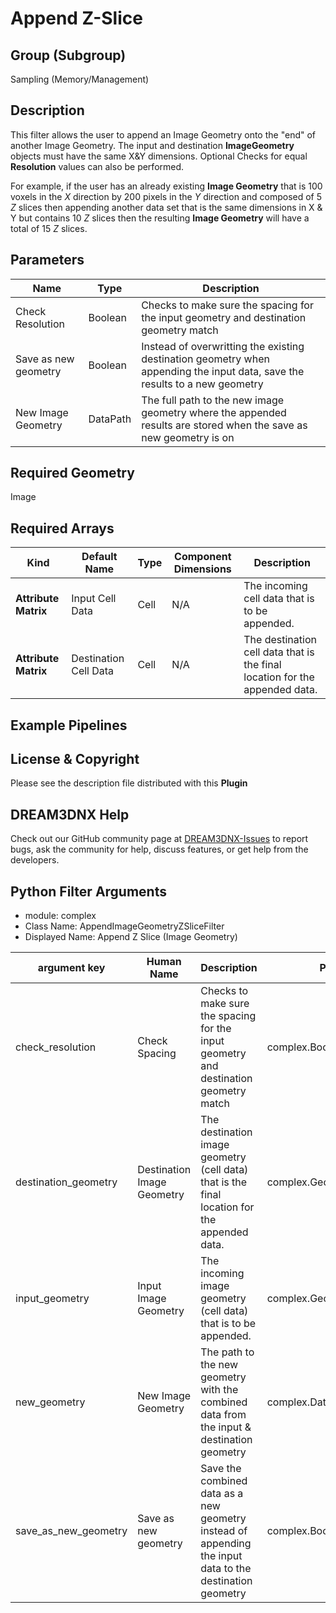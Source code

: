 # Append Z-Slice 


## Group (Subgroup)

Sampling (Memory/Management)


## Description

This filter allows the user to append an Image Geometry onto the "end" of another Image Geometry. The input and 
destination **ImageGeometry** objects must have the same X&Y dimensions. Optional Checks for equal **Resolution** values 
can also be performed.

For example, if the user has an already existing **Image Geometry** that is 100 voxels in the *X* direction by 200 pixels in the 
*Y* direction and composed of 5 *Z* slices then appending another data set that is the same dimensions in X & Y but contains
10 *Z* slices then the resulting **Image Geometry** will have a total of 15 *Z* slices.


## Parameters

| Name             | Type | Description |
|------------------|------| ------------|
| Check Resolution | Boolean | Checks to make sure the spacing for the input geometry and destination geometry match |
| Save as new geometry | Boolean | Instead of overwritting the existing destination geometry when appending the input data, save the results to a new geometry |
| New Image Geometry | DataPath | The full path to the new image geometry where the appended results are stored when the save as new geometry is on |

## Required Geometry

Image

## Required Arrays

| Kind | Default Name | Type | Component Dimensions | Description |
|------|--------------|------|----------------------|-------------|
| **Attribute Matrix** | Input Cell Data | Cell | N/A | The incoming cell data that is to be appended. |
| **Attribute Matrix** | Destination Cell Data | Cell | N/A | The destination cell data that is the final location for the appended data. |



## Example Pipelines



## License & Copyright

Please see the description file distributed with this **Plugin**


## DREAM3DNX Help

Check out our GitHub community page at [DREAM3DNX-Issues](https://github.com/BlueQuartzSoftware/DREAM3DNX-Issues) to report bugs, ask the community for help, discuss features, or get help from the developers.

## Python Filter Arguments

+ module: complex
+ Class Name: AppendImageGeometryZSliceFilter
+ Displayed Name: Append Z Slice (Image Geometry)

| argument key | Human Name | Description | Parameter Type |
|--------------|------------|-------------|----------------|
| check_resolution | Check Spacing | Checks to make sure the spacing for the input geometry and destination geometry match | complex.BoolParameter |
| destination_geometry | Destination Image Geometry | The destination image geometry (cell data) that is the final location for the appended data. | complex.GeometrySelectionParameter |
| input_geometry | Input Image Geometry | The incoming image geometry (cell data) that is to be appended. | complex.GeometrySelectionParameter |
| new_geometry | New Image Geometry | The path to the new geometry with the combined data from the input & destination geometry | complex.DataGroupCreationParameter |
| save_as_new_geometry | Save as new geometry | Save the combined data as a new geometry instead of appending the input data to the destination geometry | complex.BoolParameter |

